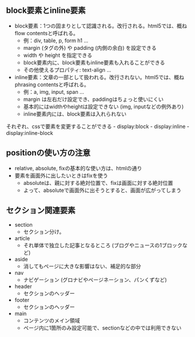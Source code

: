 
## block要素とinline要素
- block要素：1つの固まりとして認識される。改行される。html5では、概ねflow contentsと呼ばれる。
    - 例：div, table, p, form h1 ...
    - margin (タグの外) や padding (内側の余白) を設定できる
    - width や height を指定できる
    - block要素内に、block要素もinline要素も入れることができる
    - その他使えるプロパティ: text-align ...
- inline要素：文章の一部として扱われる。改行されない。html5では、概ねphrasing contentsと呼ばれる。
    - 例：a, img, input, span ...
    - margin は左右だけ設定でき、paddingはちょっと使いにくい
    - 基本的にはwidthやheightは設定できない (img, inputなどの例外あり)
    - inline要素内には、block要素は入れられない

それぞれ、cssで要素を変更することができる
    - display:block
    - display:inline
    - display:inline-block

## positionの使い方の注意
- relative, absolute, fixの基本的な使い方は、htmlの通り
- 要素を画面外に出したいときはfixを使う
    - absoluteは、親に対する絶対位置で、fixは画面に対する絶対位置
    - よって、absoluteで画面外に出そうとすると、画面が広がってしまう


## セクション関連要素
- section
    - セクション分け。
- article
    - それ単体で独立した記事となるところ (ブログやニュースの1ブロックなど)
- aside
    - 消してもページに大きな影響はない、補足的な部分
- nav
    - ナビゲーション (グロナビやページネーション、パンくずなど)
- header
    - セクションのヘッダー
- footer
    - セクションのヘッダー
- main
    - コンテンツのメイン領域
    - ページ内に1箇所のみ設定可能で、sectionなどの中では利用できない




